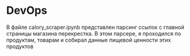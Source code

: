 # DevOps

В файле calory_scraper.ipynb представлен парсинг ссылок с главной страницы магазина перекрестка. В этом парсере, я проходился по продуктам, товарам и собирал данные пищевой ценности этих продуктов
